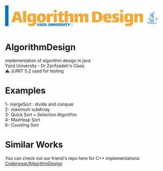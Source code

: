 ![alt text](https://raw.githubusercontent.com/AmirhosseinAzimyzadeh/AlgorithmDesign/master/Picture/Header.jpg)
# AlgorithmDesign
implementation of algorithm design in java <br>
Yazd University - Dr Zarifzadeh's Class <br>
⚠ JUNIT 5.2 used for testing
# Examples <br>
1- mergeSort : divide and conquer <br>
2- maximum subArray <br>
3- Quick Sort + Selection Algorithm <br>
4- MaxHeap Sort <br>
6- Counting Sort <br>
# Similar Works 
You can check out our friend's repo here for C++ implementations:<br>
<a href = "https://github.com/Codenegaar/AlgorithmDesignExamples/">Codenegar/AlgorithmDesign</a>
